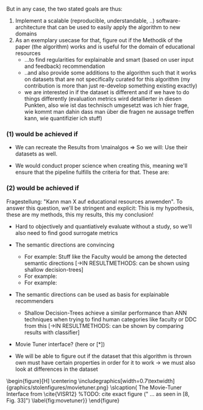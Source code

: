 
But in any case, the two stated goals are thus:

1) Implement a scalable (reproducible, understandable, ..) software-architecture that can be used to easily apply the algorithm to new domains
2) As an exemplary usecase for that, figure out if the Methodik of the paper (the algorithm) works and is useful for the domain of educational resources 
	* ...to find regularities for explainable and smart (based on user input and feedback) recommendation
	* ..and also provide some additions to the algorithm such that it works on datasets that are not specifically curated for this algorithm (my contribution is more than just re-develop something existing exactly)
	* we are interested in if the dataset is different and if we have to do things differently (evaluation metrics wird detallierter in diesen Punkten, also wie ist das technisch umgesetzt was ich hier frage, wie kommt man dahin dass man über die fragen ne aussage treffen kann, wie quantifizier ich stuff)

<!-- Interpretable Dimensions for Courses
* Is the paper any good?
* Can that be done with our data? -->

### (1) would be achieved if


* We can recreate the Results from \mainalgos
	=> So we will: Use their datasets as well.

* We would conduct proper science when creating this, meaning we'll ensure that the pipeline fulfills the criteria for that. These are: <Reproducibility Stuff>


<!-- also make the data available somewhere open! -->



### (2) would be achieved if


Fragestellung: "Kann man X auf educational resources anwenden". To answer this question, we'll be stringent and explicit: This is my hypothesis, these are my methods, this my results, this my conclusion! 

* Hard to objectively and quantiatively evaluate without a study, so we'll also need to find good surrogate metrics
* The semantic directions are convincing
	* For example: Stuff like the Faculty would be among the detected semantic directions [->IN RESULTMETHODS: can be shown using shallow decision-trees]
	* For example: <other thing that I show later in the results>
	* For example: <other thing that I show later in the results>
* The semantic directions can be used as basis for explainable recommenders
	* Shallow Decision-Trees achieve a similar performance than ANN techniques when trying to find human categories like faculty or DDC from this [->IN RESULTMETHODS: can be shown by comparing results with classifier]

* Movie Tuner interface? (here or [*])

* We will be able to figure out if the dataset that this algorithm is thrown own must have certain properties in order for it to work -> we must also look at differences in the dataset




<!-- Figure [*]:  -->
\begin{figure}[H]
	\centering
	\includegraphics[width=0.7\textwidth]{graphics/stolenfigures/movietuner.png}
	\slcaption{
		The Movie-Tuner Interface from \cite{VISR12} %TODO: cite exact figure (" … as seen in [8, Fig. 33]")
		\label{fig:movetuner}}
\end{figure}

